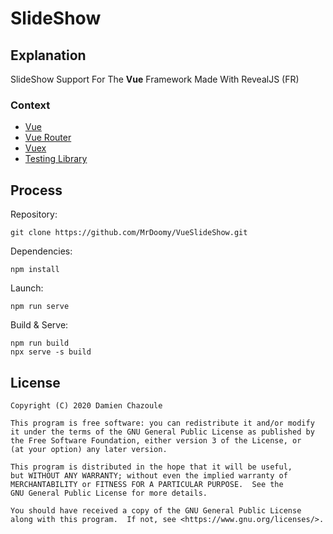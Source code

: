 # SlideShow

## Explanation

SlideShow Support For The **Vue** Framework Made With RevealJS (FR)

### Context

- [Vue](https://vuejs.org/)
- [Vue Router](https://router.vuejs.org/)
- [Vuex](https://vuex.vuejs.org/)
- [Testing Library](https://testing-library.com/)

## Process

Repository:

```
git clone https://github.com/MrDoomy/VueSlideShow.git
```

Dependencies:

```
npm install
```

Launch:

```
npm run serve
```

Build & Serve:

```
npm run build
npx serve -s build
```

## License

```
Copyright (C) 2020 Damien Chazoule

This program is free software: you can redistribute it and/or modify
it under the terms of the GNU General Public License as published by
the Free Software Foundation, either version 3 of the License, or
(at your option) any later version.

This program is distributed in the hope that it will be useful,
but WITHOUT ANY WARRANTY; without even the implied warranty of
MERCHANTABILITY or FITNESS FOR A PARTICULAR PURPOSE.  See the
GNU General Public License for more details.

You should have received a copy of the GNU General Public License
along with this program.  If not, see <https://www.gnu.org/licenses/>.
```
